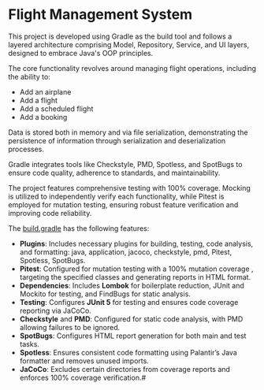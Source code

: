 # Flight Management System

This project is developed using Gradle as the build tool and follows a layered architecture comprising Model, Repository, Service, and UI layers, designed to embrace Java's OOP principles.

The core functionality revolves around managing flight operations, including the ability to:

* Add an airplane
* Add a flight
* Add a scheduled flight
* Add a booking

Data is stored both in memory and via file serialization, demonstrating the persistence of information through serialization and deserialization processes.

Gradle integrates tools like Checkstyle, PMD, Spotless, and SpotBugs to ensure code quality, adherence to standards, and maintainability.

The project features comprehensive testing with 100% coverage. Mocking is utilized to independently verify each functionality, while Pitest is employed for mutation testing, ensuring robust feature verification and improving code reliability.

The [build.gradle](build.gradle) has the following features:
* __Plugins__: Includes necessary plugins for building, testing, code analysis, and formatting: java, application, jacoco, checkstyle, pmd, Pitest, Spotless, SpotBugs.
* __Pitest__: Configured for mutation testing with a 100% mutation coverage , targeting the specified classes and generating reports in HTML format.
* __Dependencies__: Includes __Lombok__ for boilerplate reduction, JUnit and Mockito for testing, and FindBugs for static analysis.
* __Testing__: Configures __JUnit 5__ for testing and ensures code coverage reporting via JaCoCo.
* __Checkstyle__ and __PMD__: Configured for static code analysis, with PMD allowing failures to be ignored.
* __SpotBugs__: Configures HTML report generation for both main and test tasks.
* __Spotless__: Ensures consistent code formatting using Palantir’s Java formatter and removes unused imports.
* __JaCoCo__: Excludes certain directories from coverage reports and enforces 100% coverage verification.#
